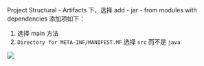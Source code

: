 Project Structural - Artifacts 下，选择 add - jar - from modules with dependencies 添加项如下：

1. 选择 main 方法
2. `Directory for META-INF/MANIFEST.MF` 选择 `src` 而不是 `java`

![](https://cdn.jsdelivr.net/gh/bolitao/PicRepository/img/image-20201224205751083.png)